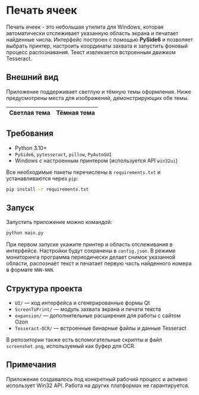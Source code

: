 # Печать ячеек

Печать ячеек - это небольшая утилита для Windows, которая автоматически
отслеживает указанную область экрана и печатает найденные числа.
Интерфейс построен с помощью **PySide6** и позволяет выбрать принтер,
настроить координаты захвата и запустить фоновый процесс распознавания.
Текст извлекается встроенным движком Tesseract.

## Внешний вид

Приложение поддерживает светлую и тёмную темы оформления. Ниже
предусмотрены места для изображений, демонстрирующих обе темы.

| Светлая тема | Тёмная тема |
|--------------|-------------|


## Требования

- Python 3.10+
- `PySide6`, `pytesseract`, `pillow`, `PyAutoGUI`
- Windows с настроенным принтером (используется API `win32ui`)

Все необходимые пакеты перечислены в `requirements.txt` и устанавливаются
через `pip`:

```bash
pip install -r requirements.txt
```

## Запуск

Запустить приложение можно командой:

```bash
python main.py
```

При первом запуске укажите принтер и область отслеживания в интерфейсе.
Настройки будут сохранены в `config.json`. В режиме мониторинга программа
периодически делает снимок указанной области, распознаёт текст и печатает
первую часть найденного номера в формате `NNN-NNN`.

## Структура проекта

- `UI/` — код интерфейса и сгенерированные формы Qt
- `ScreenToPrint/` — модуль захвата экрана и печати текста
- `expansion/` — дополнительные расширения для работы с сайтом Ozon
- `Tesseract-OCR/` — встроенные бинарные файлы и данные Tesseract

В репозитории также есть вспомогательные скрипты и файл `screenshot.png`,
используемый как буфер для OCR.

## Примечания

Приложение создавалось под конкретный рабочий процесс и активно
использует Win32 API.  Работа на других платформах не гарантируется.
